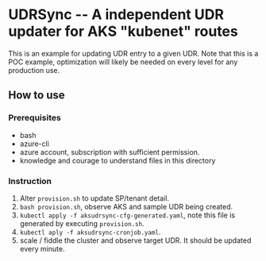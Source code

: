 UDRSync -- A independent UDR updater for AKS "kubenet" routes
=============================================================

This is an example for updating UDR entry to a given UDR.
Note that this is a POC example, optimization will likely be needed on every
level for any production use.

How to use
----------

### Prerequisites

* bash
* azure-cli
* azure account, subscription with sufficient permission.
* knowledge and courage to understand files in this directory

### Instruction

1. Alter `provision.sh` to update SP/tenant detail.
2. `bash provision.sh`, observe AKS and sample UDR being created.
3. `kubectl apply -f aksudrsync-cfg-generated.yaml`, note this file is generated
   by executing `provision.sh`.
4. `kubectl aply -f aksudrsync-cronjob.yaml`.
5. scale / fiddle the cluster and observe target UDR. It should be updated every
   minute.
